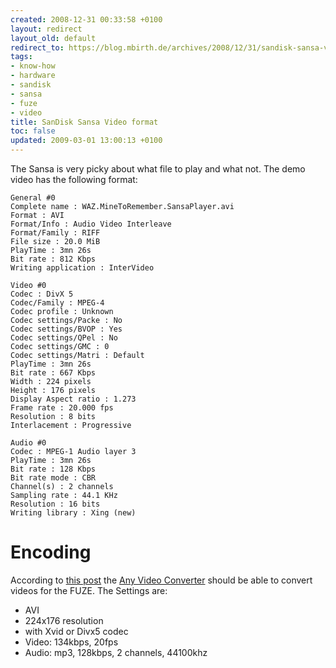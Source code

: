 ```yaml
---
created: 2008-12-31 00:33:58 +0100
layout: redirect
layout_old: default
redirect_to: https://blog.mbirth.de/archives/2008/12/31/sandisk-sansa-video-format.html
tags:
- know-how
- hardware
- sandisk
- sansa
- fuze
- video
title: SanDisk Sansa Video format
toc: false
updated: 2009-03-01 13:00:13 +0100
---
```


The Sansa is very picky about what file to play and what not. The demo video has the following format:

~~~
General #0
Complete name : WAZ.MineToRemember.SansaPlayer.avi
Format : AVI
Format/Info : Audio Video Interleave
Format/Family : RIFF
File size : 20.0 MiB
PlayTime : 3mn 26s
Bit rate : 812 Kbps
Writing application : InterVideo

Video #0
Codec : DivX 5
Codec/Family : MPEG-4
Codec profile : Unknown
Codec settings/Packe : No
Codec settings/BVOP : Yes
Codec settings/QPel : No
Codec settings/GMC : 0
Codec settings/Matri : Default
PlayTime : 3mn 26s
Bit rate : 667 Kbps
Width : 224 pixels
Height : 176 pixels
Display Aspect ratio : 1.273
Frame rate : 20.000 fps
Resolution : 8 bits
Interlacement : Progressive

Audio #0
Codec : MPEG-1 Audio layer 3
PlayTime : 3mn 26s
Bit rate : 128 Kbps
Bit rate mode : CBR
Channel(s) : 2 channels
Sampling rate : 44.1 KHz
Resolution : 16 bits
Writing library : Xing (new)
~~~


Encoding
========

According to [this post](http://www.anythingbutipod.com/forum/showpost.php?p=307639&postcount=14) the
[Any Video Converter](http://www.any-video-converter.com/products/for_video_free/) should be able to convert videos for the FUZE. The Settings are:

  * AVI
  * 224x176 resolution
  * with Xvid or Divx5 codec
  * Video: 134kbps, 20fps
  * Audio: mp3, 128kbps, 2 channels, 44100khz